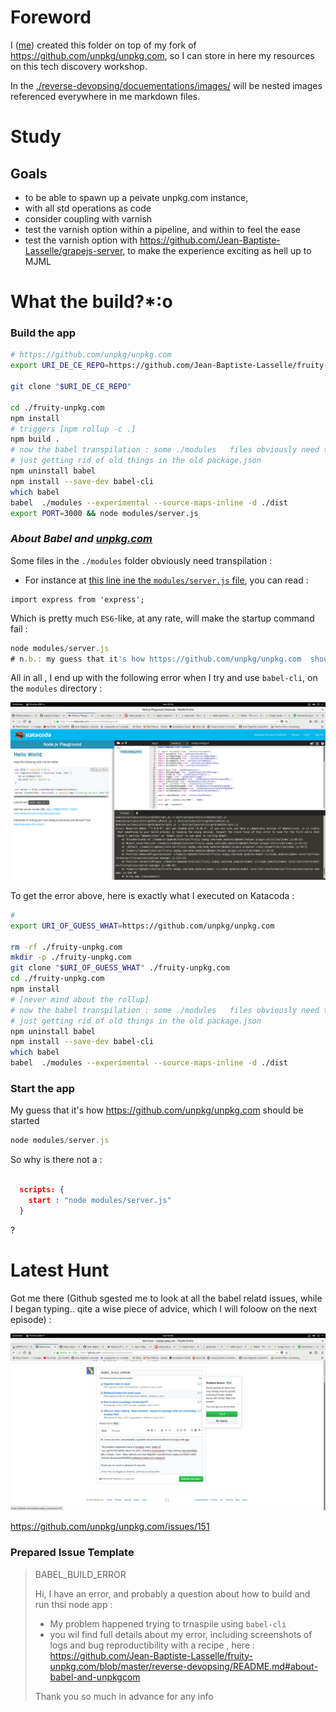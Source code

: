 # Foreword 

 I ([me](https://github.com/Jean-Baptiste-Lasselle)) created this folder on top of my fork of https://github.com/unpkg/unpkg.com, so I can store in here my resources on this tech discovery workshop.
 
 In the [./reverse-devopsing/docuementations/images/](/reverse-devopsing/docuementations/images/)  will be nested images referenced everywhere in me markdown files.
  
# Study
 
## Goals
 
* to be able to spawn up a peivate unpkg.com instance,
* with all std operations as code
* consider coupling with varnish
* test the varnish option within a pipeline, and within to feel the ease
* test the varnish option with https://github.com/Jean-Baptiste-Lasselle/grapejs-server, to make the experience exciting as hell up to MJML
 

# What the build?*:o


### Build the app

```bash
# https://github.com/unpkg/unpkg.com
export URI_DE_CE_REPO=https://github.com/Jean-Baptiste-Lasselle/fruity-unpkg.com

git clone "$URI_DE_CE_REPO"

cd ./fruity-unpkg.com
npm install
# triggers [npm rollup -c .]
npm build .
# now the babel transpilation : some ./modules   files obviously need transpilation see [https://github.com/Jean-Baptiste-Lasselle/fruity-unpkg.com/blob/ab78e4f64e98fc743f3a1419d243948c033806ac/modules/server.js#L1] 
# just getting rid of old things in the old package.json
npm uninstall babel
npm install --save-dev babel-cli
which babel
babel  ./modules --experimental --source-maps-inline -d ./dist
export PORT=3000 && node modules/server.js
```


### _About Babel and [unpkg.com](https://github.com/unpkg/unpkg.com)_

Some   files in the  `./modules` folder obviously need transpilation : 
* For instance at [this line ine the `modules/server.js` file](https://github.com/Jean-Baptiste-Lasselle/fruity-unpkg.com/blob/ab78e4f64e98fc743f3a1419d243948c033806ac/modules/server.js#L1), you can read : 

```ES6
import express from 'express';
```

Which is pretty much `ES6`-like, at any rate, will make the startup command fail :

```JavaScript
node modules/server.js
# n.b.: my guess that it's how https://github.com/unpkg/unpkg.com  should be started
```

All in all , I end up with the following error when I try and use `babel-cli`, on the `modules` directory : 

![unpkg.com babel build fail 1](https://raw.githubusercontent.com/Jean-Baptiste-Lasselle/fruity-unpkg.com/master/reverse-devopsing/documentations/images/UNPKG.COM_BABEL_BUILD_FAIL_2019-03-24%2002-21-31.png)

To get the error above, here is exactly what I executed on Katacoda : 

```bash
# 
export URI_OF_GUESS_WHAT=https://github.com/unpkg/unpkg.com

rm -rf ./fruity-unpkg.com
mkdir -p ./fruity-unpkg.com
git clone "$URI_OF_GUESS_WHAT" ./fruity-unpkg.com
cd ./fruity-unpkg.com
npm install
# [never mind about the rollup]
# now the babel transpilation : some ./modules   files obviously need transpilation see [https://github.com/Jean-Baptiste-Lasselle/fruity-unpkg.com/blob/ab78e4f64e98fc743f3a1419d243948c033806ac/modules/server.js#L1] 
# just getting rid of old things in the old package.json
npm uninstall babel
npm install --save-dev babel-cli
which babel
babel  ./modules --experimental --source-maps-inline -d ./dist

```


### Start the app

My guess that it's how https://github.com/unpkg/unpkg.com  should be started

```JavaScript
node modules/server.js
```
So why is there not a : 

```json

  scripts: {
    start : "node modules/server.js"
  }
```
?


# Latest Hunt

Got me there (Github sgested me to look at all the babel relatd issues, while I began typing.. qite a wise piece of advice, which I will foloow on the next episode) : 

[![screenshot suggestion github vers exemple issue 151](https://github.com/Jean-Baptiste-Lasselle/fruity-unpkg.com/raw/master/reverse-devopsing/documentations/images/GITHUB_AVOID_OPENING_AN_ISSUE_2019-03-24%2003-01-16.png)](https://github.com/unpkg/unpkg.com/issues/151)

https://github.com/unpkg/unpkg.com/issues/151

### Prepared Issue Template

> 
> BABEL_BUILD_ERROR
> 
> Hi, I have an error, and probably a question about how to build and run thsi node app : 
> 
> * My problem happened trying to trnaspile using `babel-cli`
> * you wil find full details about my error, including screenshots of logs and bug reproductibility with a recipe , here : https://github.com/Jean-Baptiste-Lasselle/fruity-unpkg.com/blob/master/reverse-devopsing/README.md#about-babel-and-unpkgcom
> 
> Thank you so much in advance for any info
> 

